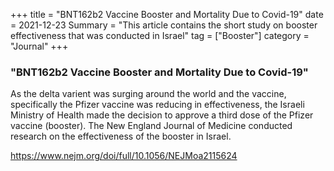 +++ 
title = "BNT162b2 Vaccine Booster and Mortality Due to Covid-19"
date = 2021-12-23 
Summary = "This article contains the short study on booster effectiveness that was conducted in Israel" 
tag = ["Booster"] 
category = "Journal" 
+++ 

### "BNT162b2 Vaccine Booster and Mortality Due to Covid-19"

As the delta varient was surging around the world and the vaccine, specifically the Pfizer vaccine was reducing in effectiveness, the Israeli Ministry of Health made the decision to approve a third dose of the Pfizer vaccine (booster). The New England Journal of Medicine conducted research on the effectiveness of the booster in Israel.  

https://www.nejm.org/doi/full/10.1056/NEJMoa2115624
